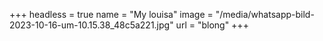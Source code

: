 +++
headless = true
name = "My louisa"
image = "/media/whatsapp-bild-2023-10-16-um-10.15.38_48c5a221.jpg"
url = "blong"
+++
